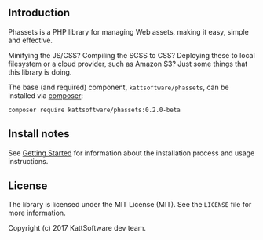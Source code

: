 ## Introduction

Phassets is a PHP library for managing Web assets, making it easy, simple and effective. 

Minifying the JS/CSS? Compiling the SCSS to CSS? Deploying these to local filesystem or a cloud provider, such as Amazon S3? Just some things that this library is doing.

The base (and required) component, `kattsoftware/phassets`, can be installed via [composer](https://getcomposer.org/):

```
composer require kattsoftware/phassets:0.2.0-beta
```

## Install notes

See [Getting Started](https://github.com/kattsoftware/phassets/wiki/Getting-Started) for information about the installation process and usage instructions.

## License

The library is licensed under the MIT License (MIT). See the `LICENSE` file for more information.

Copyright (c) 2017 KattSoftware dev team.